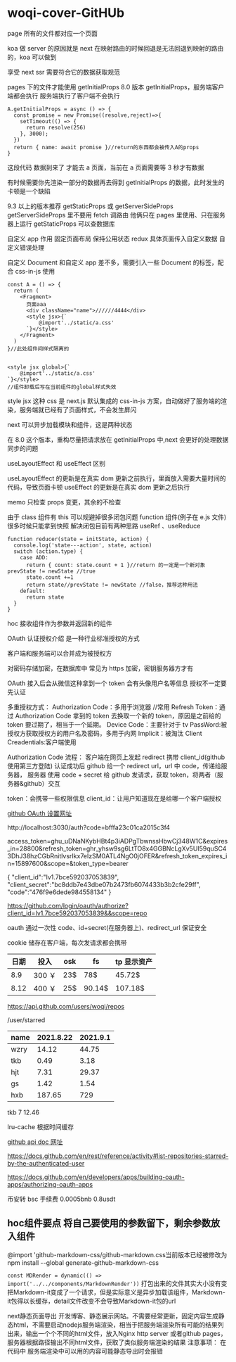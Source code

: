 # woqi-cover-GitHUb

page 所有的文件都对应一个页面

koa 做 server 的原因就是 next 在映射路由的时候回退是无法回退到映射的路由的，koa 可以做到

享受 next ssr 需要符合它的数据获取规范

pages 下的文件才能使用 getInitialProps
8.0 版本 getInitialProps，服务端客户端都会执行
服务端执行了客户端不会执行

```
A.getInitialProps = async () => {
  const promise = new Promise((resolve,reject)=>{
    setTimeout(() => {
      return resolve(256)
    }, 3000);
  })
  return { name: await promise }//return的东西都会被传入A的props
}
```

这段代码 数据到来了 才能去 a 页面，当前在 a 页面需要等 3 秒才有数据

有时候需要你先渲染一部分的数据再去得到 getInitialProps 的数据，此时发生的卡顿是一个缺陷

9.3 以上的版本推荐 getStaticProps 或 getServerSideProps
getServerSideProps 里不要用 fetch 调路由
他俩只在 pages 里使用、只在服务器上运行
getStaticProps 可以查数据库

自定义 app 作用
固定页面布局
保持公用状态 redux
具体页面传入自定义数据
自定义错误处理

自定义 Document 和自定义 app 差不多，需要引入一些 Document 的标签，配合 css-in-js 使用

```
const A = () => {
  return (
    <Fragment>
      页面aaa
      <div className="name">//////4444</div>
      <style jsx>{`
          @import'../static/a.css'
      `}</style>
    </Fragment>
  )
}//此处组件间样式隔离的


<style jsx global>{`
    @import'../static/a.css'
`}</style>
//组件卸载后写在当前组件的global样式失效
```

style jsx 这种 css 是 next.js 默认集成的 css-in-js 方案，自动做好了服务端的渲染，服务端就已经有了页面样式，不会发生屏闪

next 可以异步加载模块和组件，这是两种状态

在 8.0 这个版本，重构尽量把请求放在 getInitialProps 中,next 会更好的处理数据同步的问题

useLayoutEffect 和 useEffect 区别

useLayoutEffect 的更新是在真实 dom 更新之前执行，里面放入需要大量时间的代码，导致页面卡顿
useEffect 的更新是在真实 dom 更新之后执行

memo 只检查 props 变更，其余的不检查

由于 class 组件有 this 可以规避掉很多闭包问题
function 组件(例子在 e.js 文件)很多时候只能拿到快照
解决闭包目前有两种思路
useRef 、useReduce

```
function reducer(state = initState, action) {
  console.log('state---action', state, action)
  switch (action.type) {
    case ADD:
      return { count: state.count + 1 }//return 的一定是一个新对象 prevState != newState //true
      state.count +=1
      return state//prevState != newState //false，推荐这种用法
    default:
      return state
  }
}

```

hoc 接收组件作为参数并返回新的组件

OAuth 认证授权介绍
是一种行业标准授权的方式

客户端和服务端可以合并成为被授权方

对密码存储加密，在数据库中
常见为 https 加密，密钥服务器方才有

OAuth 接入后会从微信这种拿到一个 token 会有头像用户名等信息
授权不一定要先认证

多重授权方式：
Authorization Code：多用于浏览器 //常用
Refresh Token：通过 Authorization Code 拿到的 token 去换取一个新的 token，原因是之前给的 token 要过期了，相当于一个延期。
Device Code：主要针对于 tv
PassWord:被授权方获取授权方的用户名及密码，多用于内网
Implicit：被淘汰
Client Creadentials:客户端使用

Authorization Code 流程：
客户端在网页上发起 redirect 携带 client_id(github 使用第三方登陆)
认证成功后 github 给一个 redirect url，url 中 code，传递给服务器，
服务器 使用 code + secret 给 github 发请求，获取 token，将两者（服务器&github）交互

token：会携带一些权限信息
client_id：让用户知道现在是给哪一个客户端授权

[github OAuth 设置网址](https://docs.github.com/en/developers/apps/building-oauth-apps/creating-an-oauth-apphttps://docs.github.com/en/developers/apps/building-oauth-apps/creating-an-oauth-app)

http://localhost:3030/auth?code=bfffa23c01ca2015c3f4

access_token=ghu_uDNaNKybHBt4p3iADPgTbwnssHbwCj348W1C&expires_in=28800&refresh_token=ghr_yhsw9sg6LtTO8x4GGBNcLgXv5UI59quSC43DhJ38hzCGbRnitlvsrIkx7eIzSM0ATL4NgO0jOFER&refresh_token_expires_in=15897600&scope=&token_type=bearer

{
"client_id":"Iv1.7bce592037053839",
"client_secret":"bc8ddb7e43dbe07b2473fb6074433b3b2cfe29ff",
"code":"476f9e6dede984558134"
}

https://github.com/login/oauth/authorize?client_id=Iv1.7bce592037053839&&scope=repo

oauth 通过一次性 code、id+secret(在服务器上)、redirect_url 保证安全

cookie 储存在客户端，每次发请求都会携带

| 日期 | 投入   | osk | fs     | tp 显示资产 |
| ---- | ------ | --- | ------ | ----------- |
| 8.9  | 300 ￥ | 23$ | 78$    | 45.72$      |
| 8.12 | 400 ￥ | 25$ | 90.14$ | 107.18$     |

https://api.github.com/users/woqi/repos

/user/starred

| name | 2021.8.22 | 2021.9.1 |
| ---- | --------- | -------- |
| wzry | 14.12     | 44.75    |
| tkb  | 0.49      | 3.18     |
| hjt  | 7.31      | 29.37    |
| gs   | 1.42      | 1.54     |
| hxb  | 187.65    | 729      |

tkb 7 12.46

lru-cache 根据时间缓存

[github api doc 网址](https://docs.github.com/en/rest/reference/users)

https://docs.github.com/en/rest/reference/activity#list-repositories-starred-by-the-authenticated-user

https://docs.github.com/en/developers/apps/building-oauth-apps/authorizing-oauth-apps

币安转 bsc 手续费
0.0005bnb
0.8usdt


## hoc组件要点 将自己要使用的参数留下，剩余参数放入组件


@import 'github-markdown-css/github-markdown.css当前版本已经被修改为npm install --global generate-github-markdown-css

`const MDRender = dynamic(() => import('../../components/MarkdownRender'))` 打包出来的文件其实大小没有变 把Markdown-it变成了一个请求，但是实际意义是异步加载该组件，Markdown-it包得以长缓存，detail文件改变不会导致Markdown-it包的url


next静态页面导出
开发博客、静态展示网站。不需要经常更新，固定内容生成静态html，不需要启动nodejs服务端渲染，相当于把服务端渲染所有可能的结果列出来，输出一个个不同的html文件，放入Nginx http server 或者github pages，服务器根据路径输出不同html文件，获取了类似服务端渲染的结果
注意事项：
在代码中 服务端渲染中可以用的内容可能静态导出时会报错